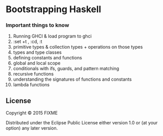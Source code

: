 # Bootstrapping Haskell

### Important things to know

1. Running GHCI & load program to ghci  
2. :set +t , :cd, :t
3. primitive types & collection types + operations on those types  
4. types and type classes  
5. defining constants and functions    
6. global and local scope  
7. conditionals with ifs, guards, and pattern matching  
8. recursive functions  
9. understanding the signatures of functions and constants   
10. lambda functions  

## License

Copyright © 2015 FIXME

Distributed under the Eclipse Public License either version 1.0 or (at
your option) any later version.
